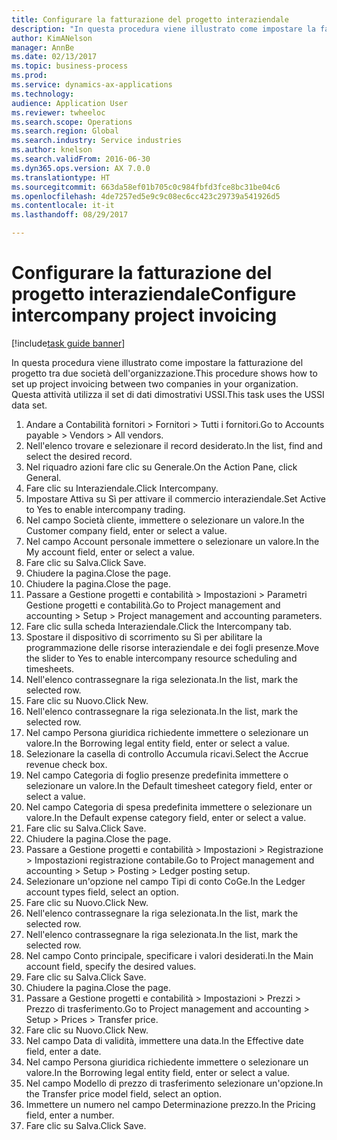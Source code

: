 ```yaml
--- 
title: Configurare la fatturazione del progetto interaziendale
description: "In questa procedura viene illustrato come impostare la fatturazione del progetto tra due società dell'organizzazione."
author: KimANelson
manager: AnnBe
ms.date: 02/13/2017
ms.topic: business-process
ms.prod: 
ms.service: dynamics-ax-applications
ms.technology: 
audience: Application User
ms.reviewer: twheeloc
ms.search.scope: Operations
ms.search.region: Global
ms.search.industry: Service industries
ms.author: knelson
ms.search.validFrom: 2016-06-30
ms.dyn365.ops.version: AX 7.0.0
ms.translationtype: HT
ms.sourcegitcommit: 663da58ef01b705c0c984fbfd3fce8bc31be04c6
ms.openlocfilehash: 4de7257ed5e9c9c08ec6cc423c29739a541926d5
ms.contentlocale: it-it
ms.lasthandoff: 08/29/2017

---
```

# <a name="configure-intercompany-project-invoicing"></a><span data-ttu-id="f6ff7-103">Configurare la fatturazione del progetto interaziendale</span><span class="sxs-lookup"><span data-stu-id="f6ff7-103">Configure intercompany project invoicing</span></span>

[!include[task guide banner](../../includes/task-guide-banner.md)]

<span data-ttu-id="f6ff7-104">In questa procedura viene illustrato come impostare la fatturazione del progetto tra due società dell'organizzazione.</span><span class="sxs-lookup"><span data-stu-id="f6ff7-104">This procedure shows how to set up project invoicing between two companies in your organization.</span></span> <span data-ttu-id="f6ff7-105">Questa attività utilizza il set di dati dimostrativi USSI.</span><span class="sxs-lookup"><span data-stu-id="f6ff7-105">This task uses the USSI data set.</span></span>

1. <span data-ttu-id="f6ff7-106">Andare a Contabilità fornitori > Fornitori > Tutti i fornitori.</span><span class="sxs-lookup"><span data-stu-id="f6ff7-106">Go to Accounts payable > Vendors > All vendors.</span></span>
2. <span data-ttu-id="f6ff7-107">Nell'elenco trovare e selezionare il record desiderato.</span><span class="sxs-lookup"><span data-stu-id="f6ff7-107">In the list, find and select the desired record.</span></span>
3. <span data-ttu-id="f6ff7-108">Nel riquadro azioni fare clic su Generale.</span><span class="sxs-lookup"><span data-stu-id="f6ff7-108">On the Action Pane, click General.</span></span>
4. <span data-ttu-id="f6ff7-109">Fare clic su Interaziendale.</span><span class="sxs-lookup"><span data-stu-id="f6ff7-109">Click Intercompany.</span></span>
5. <span data-ttu-id="f6ff7-110">Impostare Attiva su Sì per attivare il commercio interaziendale.</span><span class="sxs-lookup"><span data-stu-id="f6ff7-110">Set Active to Yes to enable intercompany trading.</span></span>
6. <span data-ttu-id="f6ff7-111">Nel campo Società cliente, immettere o selezionare un valore.</span><span class="sxs-lookup"><span data-stu-id="f6ff7-111">In the Customer company field, enter or select a value.</span></span>
7. <span data-ttu-id="f6ff7-112">Nel campo Account personale immettere o selezionare un valore.</span><span class="sxs-lookup"><span data-stu-id="f6ff7-112">In the My account field, enter or select a value.</span></span>
8. <span data-ttu-id="f6ff7-113">Fare clic su Salva.</span><span class="sxs-lookup"><span data-stu-id="f6ff7-113">Click Save.</span></span>
9. <span data-ttu-id="f6ff7-114">Chiudere la pagina.</span><span class="sxs-lookup"><span data-stu-id="f6ff7-114">Close the page.</span></span>
10. <span data-ttu-id="f6ff7-115">Chiudere la pagina.</span><span class="sxs-lookup"><span data-stu-id="f6ff7-115">Close the page.</span></span>
11. <span data-ttu-id="f6ff7-116">Passare a Gestione progetti e contabilità > Impostazioni > Parametri Gestione progetti e contabilità.</span><span class="sxs-lookup"><span data-stu-id="f6ff7-116">Go to Project management and accounting > Setup > Project management and accounting parameters.</span></span>
12. <span data-ttu-id="f6ff7-117">Fare clic sulla scheda Interaziendale.</span><span class="sxs-lookup"><span data-stu-id="f6ff7-117">Click the Intercompany tab.</span></span>
13. <span data-ttu-id="f6ff7-118">Spostare il dispositivo di scorrimento su Sì per abilitare la programmazione delle risorse interaziendale e dei fogli presenze.</span><span class="sxs-lookup"><span data-stu-id="f6ff7-118">Move the slider to Yes to enable intercompany resource scheduling and timesheets.</span></span>
14. <span data-ttu-id="f6ff7-119">Nell'elenco contrassegnare la riga selezionata.</span><span class="sxs-lookup"><span data-stu-id="f6ff7-119">In the list, mark the selected row.</span></span>
15. <span data-ttu-id="f6ff7-120">Fare clic su Nuovo.</span><span class="sxs-lookup"><span data-stu-id="f6ff7-120">Click New.</span></span>
16. <span data-ttu-id="f6ff7-121">Nell'elenco contrassegnare la riga selezionata.</span><span class="sxs-lookup"><span data-stu-id="f6ff7-121">In the list, mark the selected row.</span></span>
17. <span data-ttu-id="f6ff7-122">Nel campo Persona giuridica richiedente immettere o selezionare un valore.</span><span class="sxs-lookup"><span data-stu-id="f6ff7-122">In the Borrowing legal entity field, enter or select a value.</span></span>
18. <span data-ttu-id="f6ff7-123">Selezionare la casella di controllo Accumula ricavi.</span><span class="sxs-lookup"><span data-stu-id="f6ff7-123">Select the Accrue revenue check box.</span></span>
19. <span data-ttu-id="f6ff7-124">Nel campo Categoria di foglio presenze predefinita immettere o selezionare un valore.</span><span class="sxs-lookup"><span data-stu-id="f6ff7-124">In the Default timesheet category field, enter or select a value.</span></span>
20. <span data-ttu-id="f6ff7-125">Nel campo Categoria di spesa predefinita immettere o selezionare un valore.</span><span class="sxs-lookup"><span data-stu-id="f6ff7-125">In the Default expense category field, enter or select a value.</span></span>
21. <span data-ttu-id="f6ff7-126">Fare clic su Salva.</span><span class="sxs-lookup"><span data-stu-id="f6ff7-126">Click Save.</span></span>
22. <span data-ttu-id="f6ff7-127">Chiudere la pagina.</span><span class="sxs-lookup"><span data-stu-id="f6ff7-127">Close the page.</span></span>
23. <span data-ttu-id="f6ff7-128">Passare a Gestione progetti e contabilità > Impostazioni > Registrazione > Impostazioni registrazione contabile.</span><span class="sxs-lookup"><span data-stu-id="f6ff7-128">Go to Project management and accounting > Setup > Posting > Ledger posting setup.</span></span>
24. <span data-ttu-id="f6ff7-129">Selezionare un'opzione nel campo Tipi di conto CoGe.</span><span class="sxs-lookup"><span data-stu-id="f6ff7-129">In the Ledger account types field, select an option.</span></span>
25. <span data-ttu-id="f6ff7-130">Fare clic su Nuovo.</span><span class="sxs-lookup"><span data-stu-id="f6ff7-130">Click New.</span></span>
26. <span data-ttu-id="f6ff7-131">Nell'elenco contrassegnare la riga selezionata.</span><span class="sxs-lookup"><span data-stu-id="f6ff7-131">In the list, mark the selected row.</span></span>
27. <span data-ttu-id="f6ff7-132">Nell'elenco contrassegnare la riga selezionata.</span><span class="sxs-lookup"><span data-stu-id="f6ff7-132">In the list, mark the selected row.</span></span>
28. <span data-ttu-id="f6ff7-133">Nel campo Conto principale, specificare i valori desiderati.</span><span class="sxs-lookup"><span data-stu-id="f6ff7-133">In the Main account field, specify the desired values.</span></span>
29. <span data-ttu-id="f6ff7-134">Fare clic su Salva.</span><span class="sxs-lookup"><span data-stu-id="f6ff7-134">Click Save.</span></span>
30. <span data-ttu-id="f6ff7-135">Chiudere la pagina.</span><span class="sxs-lookup"><span data-stu-id="f6ff7-135">Close the page.</span></span>
31. <span data-ttu-id="f6ff7-136">Passare a Gestione progetti e contabilità > Impostazioni > Prezzi > Prezzo di trasferimento.</span><span class="sxs-lookup"><span data-stu-id="f6ff7-136">Go to Project management and accounting > Setup > Prices > Transfer price.</span></span>
32. <span data-ttu-id="f6ff7-137">Fare clic su Nuovo.</span><span class="sxs-lookup"><span data-stu-id="f6ff7-137">Click New.</span></span>
33. <span data-ttu-id="f6ff7-138">Nel campo Data di validità, immettere una data.</span><span class="sxs-lookup"><span data-stu-id="f6ff7-138">In the Effective date field, enter a date.</span></span>
34. <span data-ttu-id="f6ff7-139">Nel campo Persona giuridica richiedente immettere o selezionare un valore.</span><span class="sxs-lookup"><span data-stu-id="f6ff7-139">In the Borrowing legal entity field, enter or select a value.</span></span>
35. <span data-ttu-id="f6ff7-140">Nel campo Modello di prezzo di trasferimento selezionare un'opzione.</span><span class="sxs-lookup"><span data-stu-id="f6ff7-140">In the Transfer price model field, select an option.</span></span>
36. <span data-ttu-id="f6ff7-141">Immettere un numero nel campo Determinazione prezzo.</span><span class="sxs-lookup"><span data-stu-id="f6ff7-141">In the Pricing field, enter a number.</span></span>
37. <span data-ttu-id="f6ff7-142">Fare clic su Salva.</span><span class="sxs-lookup"><span data-stu-id="f6ff7-142">Click Save.</span></span>



